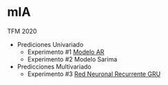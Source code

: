 # mIA
TFM 2020

- Prediciones Univariado
  - Experimento #1 [Modelo AR](https://drive.google.com/file/d/1sqIQvG7r9M0dJPoJ4BjazbslbqldkNxX/view?usp=sharing)
  - Experimento #2 Modelo Sarima
- Predicciones Multivariado
  - Experimento #3 [Red Neuronal Recurrente GRU](https://drive.google.com/file/d/1NabQzaTqKyTWjCGS4Thj7lNAQQHP8jrU/view?usp=sharing)
    
 
